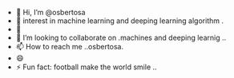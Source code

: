 - 👋 Hi, I’m @osbertosa
- 👀  interest in machine learning and deeping learning algorithm .
- 🌱 
- 💞️ I’m looking to collaborate on .machines and deeping learnig ..
- 📫 How to reach me ..osbertosa.
- 😄 
- ⚡ Fun fact: football make the world smile ..

<!---
osbertosa/osbertosa is a ✨ special ✨ repository because its `README.md` (this file) appears on your GitHub profile.
You can click the Preview link to take a look at your changes.
--->
